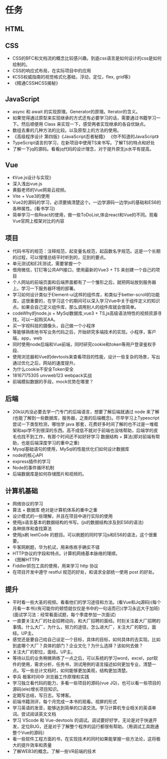 <!--
 * @Author: x09898 coder_xujie@163.com
 * @Date: 2022-05-09 20:54:40
 * @LastEditors: x09898 coder_xujie@163.com
 * @LastEditTime: 2022-09-27 17:50:16
 * @FilePath: \HTML-CSS-Javascript-\待解决的知识点\稍后的学习要务.md
 * @Description: 
-->
# 任务

## HTML

## CSS

* CSS的BFC和文档流的概念比较感兴趣。到底css语言是如何设计的css是如何绘制的。
* CSS的响应式布局，在实际项目中的应用
* 《CSS权威指南的视觉格式化基础，浮动，定位，flex, grid等》
* 《精通CSS》《CSS揭秘》

## JavaScript

* async 和 await 的实现原理。Generator的原理。Iterator的含义。
* 如果觉得通过原型来实现继承的方式还有必要学习的话，需要通过书籍学习一下。然后顺便用 Class 来实现一下，感受两者实现继承的各自优缺点。
* 数组去重的几种方法的比较。以及原型上的方法的使用。
* 《高级程序设计 第四版》《JavaScript忍者秘籍》 《你不知道的JavaScript》
* TypeScript语言的学习，在新项目中使用TS来书写。了解TS的特点和好处
* 了解一下jq的源码。看看jq代码的设计理念，对于提升原生js水平有提高。

## Vue

* 《Vue.js设计与实现》
* 深入浅出vue.js
* 黄毅老师的Vue网易云视频。
* Vite + Vue3的使用
* Vue2的源码的学习，必须要搞清楚这个。一边学源码一边学js的基础和ES6的各种属性。(看书学习)
* 简单学习一些React的使用，做一些ToDoList,体会react和Vue的不同。观看Vue官网上框架对比的内容

## 项目

* 代码书写的规范：注释规范，起变量名规范，起函数名字规范。这是一个长期的过程，可以慢慢总结平时听到的，见到的要点。
* 单元测试和E2E测试，需要掌握一个
* 借用微信，钉钉等公共API接口，使用最新的Vue3 + TS 来创建一个自己的项目
* 个人网站的前端页面和后端界面都有了一个雏形之后，就把网站放到服务器上。学习一下服务器环境的部署。
* 学习如何设计类似于Element-ui这样的组件库，和类似于better-scroll的功能库，这很重要的，在学习这个的期间可以深入学习Vue中关于组件定义的知识点。如果会自己定义组件库，那么调用别人的组件库就会很简单。
* codeWhy的node.js + MySql数据库,vue3 + TS,js高级语法特性的视频资源寻找，可以一起购买AA。
* 买一宇视科技的摄像头，自己做一个小程序
* 等能够熟练地书写业务代码之后，开始研究多端技术的实现。小程序，客户端，app，web
* 同时使用node后端和Vue前端，同时研究cookie和token等用户登录鉴权手段、
* 使用浏览器和Vue的devtools来查看项目的性能，设计一些复杂的场景，写出通过优化之后，网站的速度提升。
* 为什么cookie不安全Token安全
* 18167175305 unvweb123 webpack实战
* 前端模拟数据的手段，mock优势在哪里？

## 后端

* 20k以内没必要去学一门专门的后端语言，想要了解后端就通过 node 来了解(也能了解到一些数据库，服务器，之类的后端概念)。尽早学习上Typescript 尝试一下类型检测，哪怕学 java 那套，花费好多时间了解的也不过是一堆框架和api学不到很深的东西。高不成低不就对于前端也没啥帮助，后端学的皮毛也找不到工作，有那个时间还不如好好学习 数据结构 + 算法(即对前端有帮助，也是后端深度学习的重中之重)
* Mysql基础语句的使用，MySql的性能优化们如何设计数据库
* node的核心API
* express插件的学习
* Node的事件循环机制
* 后端数据库是如何存储图片和视频的。

## 计算机基础

* 网络协议的学习
* 算法 + 数据库 绝对是计算机体系的重中之重
* 设计模式的一些理解，并且在项目中进行实际的使用
* 使用js语言基本的数据结构的书写。(js的数据结构涉及到ES6的语法)
* 各种排序和查找算法
* 使用js刷 leetCode 的题目。可以刷题的同时学习js和ES6的语法，这个很重要。
* 牛客网刷题，华为机试，用来练练手确实不错
* HTTP协议的字段和特点。计算机网络基本脉络的理顺。
* 《图解HTTP》
* Fiddler抓包工具的使用，用来学习 http 协议  
* 在项目开发中遵守 restful 规范的好处，和请求全部统一使用 post 的好处。

## 提升

* 平时看一些大圣的视频。看看他们的学习途径和方法。(看Vue和Jq源码)(每个月看一本书)(有可能你的顿悟就仅仅是书中的一句话而已)(学习永远大于加班)(面试学习法：经常看面试题，每个季度参加一次面试)
* 一直要关注大厂的社会招聘动向，和大厂招聘的面经。时刻关注着大厂招聘的事情。什么大厂，为什么，努力的途径，怎么进大厂，关注大厂的职位，面经。UP主。
* 感觉还是要自己给自己设定一个目标，具体的目标，如何具体的去实现。比如到底哪个大厂？具体的部门？企业文化？为什么选择？该如何去做？
* 关注大厂的职位，面经。UP主。
* 等待以后的业务稍微熟练了一点之后，可以系统的学习word，excel，ppt软件的使用，需求分析，任务书，测试用例的语言描述如何更加专业，清楚一点。写一些总计文档时，如何能够更加美观，结构更加清楚。
* 李兵 极客时间中 浏览器工作原理和实践
* 学习独立看代码的能力，多看一些项目的源码(vue JQ)，也可以看一些项目的源码(ele)增长项目知识。
* 定期写总结，写日志。写博客。
* 前端书籍测评，每个月完成一本书的观看。视屏的形式
* 学习英语的发音，能够达到简单的口语交流。学习计算机专业相关的英语单词。尝试阅读英文文档
* 学习 VScode 和 Vue-devtools 的调试。调试要好好学，无论是对于快速开发，定位BUG，还是对于了解整个程序的运行都很有帮助。（用调试工具跑通整个Vue的源码）
* 看一些软件工程方面的书，在实现技术的同时如果能掌握一些方法论，这将极大的提升效率和质量
* 了解WEB3的概念。了解一些VR前端的技术
